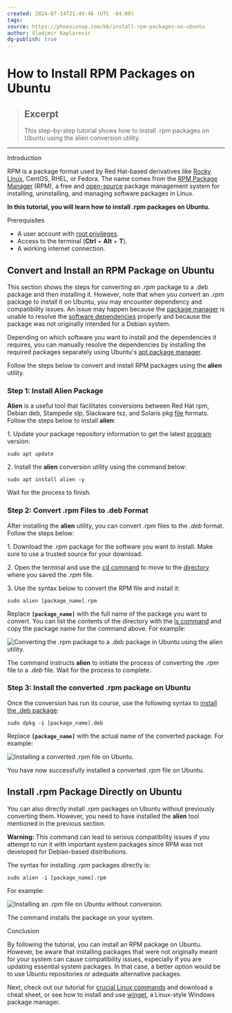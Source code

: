 ```yaml
---
created: 2024-07-14T21:49:46 (UTC -04:00)
tags: 
source: https://phoenixnap.com/kb/install-rpm-packages-on-ubuntu
author: Vladimir Kaplarevic
dg-publish: true
---
```


# How to Install RPM Packages on Ubuntu

> ## Excerpt
> This step-by-step tutorial shows how to install .rpm packages on Ubuntu using the alien conversion utility.

---
Introduction

RPM is a package format used by Red Hat-based derivatives like [Rocky Linux](https://phoenixnap.com/kb/what-is-rocky-linux), CentOS, RHEL, or Fedora. The name comes from the [RPM Package Manager](https://phoenixnap.com/kb/rpm-command-in-linux) (RPM), a free and [open-source](https://phoenixnap.com/glossary/what-is-open-source) package management system for installing, uninstalling, and managing software packages in Linux.

**In this tutorial, you will learn how to install .rpm packages on Ubuntu.**



Prerequisites

-   A user account with [root privileges](https://phoenixnap.com/glossary/what-is-root-access).
-   Access to the terminal (**Ctrl** + **Alt** + **T**).
-   A working internet connection.

## Convert and Install an RPM Package on Ubuntu

This section shows the steps for converting an _.rpm_ package to a .deb package and then installing it. However, note that when you convert an _.rpm_ package to install it on Ubuntu, you may encounter dependency and compatibility issues. An issue may happen because the [package manager](https://phoenixnap.com/glossary/what-is-a-package-manager) is unable to resolve the [software dependencies](https://phoenixnap.com/blog/software-dependencies) properly and because the package was not originally intended for a Debian system.

Depending on which software you want to install and the dependencies it requires, you can manually resolve the dependencies by installing the required packages separately using Ubuntu's [apt package manager](https://phoenixnap.com/kb/apt-linux).

Follow the steps below to convert and install RPM packages using the **alien** utility.

### Step 1: Install Alien Package

**Alien** is a useful tool that facilitates conversions between Red Hat rpm, Debian deb, Stampede slp, Slackware tsz, and Solaris pkg [file](https://phoenixnap.com/glossary/what-is-a-file) formats. Follow the steps below to install **alien**:

1\. Update your package repository information to get the latest [program](https://phoenixnap.com/glossary/what-is-a-program) version:

```
sudo apt update
```

2\. Install the **alien** conversion utility using the command below:

```
sudo apt install alien -y
```

Wait for the process to finish.

### Step 2: Convert .rpm Files to .deb Format

After installing the **alien** utility, you can convert _.rpm_ files to the _.deb_ format. Follow the steps below:

1\. Download the _.rpm_ package for the software you want to install. Make sure to use a trusted source for your download.

2\. Open the terminal and use the [cd command](https://phoenixnap.com/kb/linux-cd-command) to move to the [directory](https://phoenixnap.com/glossary/what-is-a-directory) where you saved the _.rpm_ file.

3\. Use the syntax below to convert the RPM file and install it:

```
sudo alien [package_name].rpm
```

Replace **`[package_name]`** with the full name of the package you want to convert. You can list the contents of the directory with the [ls command](https://phoenixnap.com/kb/linux-ls-commands) and copy the package name for the command above. For example:

![Converting the .rpm package to a .deb package in Ubuntu using the alien utility.](https://phoenixnap.com/kb/wp-content/uploads/2024/03/convert-rpm-package-to-deb-with-alien.png)

The command instructs **alien** to initiate the process of converting the _.rpm_ file to a _.deb_ file. Wait for the process to complete.

### Step 3: Install the converted .rpm package on Ubuntu

Once the conversion has run its course, use the following syntax to [install the .deb package](https://phoenixnap.com/kb/install-deb-files-ubuntu):

```
sudo dpkg -i [package_name].deb
```

Replace **`[package_name]`** with the actual name of the converted package. For example:

![Installing a converted .rpm file on Ubuntu.](https://phoenixnap.com/kb/wp-content/uploads/2024/03/install-converted-rpm-file.png)

You have now successfully installed a converted _.rpm_ file on Ubuntu.

## Install .rpm Package Directly on Ubuntu

You can also directly install _.rpm_ packages on Ubuntu without previously converting them. However, you need to have installed the **alien** tool mentioned in the previous section.

**Warning:** This command can lead to serious compatibility issues if you attempt to run it with important system packages since RPM was not developed for Debian-based distributions.

The syntax for installing _.rpm_ packages directly is:

```
sudo alien -i [package_name].rpm
```

For example:

![Installing an .rpm file on Ubuntu without conversion.](https://phoenixnap.com/kb/wp-content/uploads/2024/03/install-rpm-file-without-conversion.png)

The command installs the package on your system.

Conclusion

By following the tutorial, you can install an RPM package on Ubuntu. However, be aware that installing packages that were not originally meant for your system can cause compatibility issues, especially if you are updating essential system packages. In that case, a better option would be to use Ubuntu repositories or adequate alternative packages.

Next, check out our tutorial for [crucial Linux commands](https://phoenixnap.com/kb/linux-commands-cheat-sheet) and download a cheat sheet, or see how to install and use [winget](https://phoenixnap.com/kb/install-winget), a Linux-style Windows package manager.

